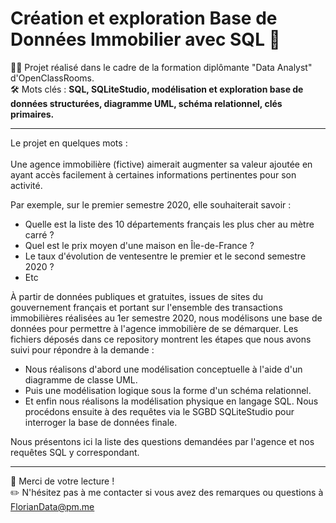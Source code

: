 # Création et exploration Base de Données Immobilier avec SQL 🏡

👨‍🎓 Projet réalisé dans le cadre de la formation diplômante "Data Analyst" d'OpenClassRooms.<br>
🛠 Mots clés : **SQL, SQLiteStudio, modélisation et exploration base de données structurées, diagramme UML, schéma relationnel, clés primaires.**

---

Le projet en quelques mots :<br>
<br>Une agence immobilière (fictive) aimerait augmenter sa valeur ajoutée en ayant accès facilement à certaines informations pertinentes pour son activité.

Par exemple, sur le premier semestre 2020, elle souhaiterait savoir  :
- Quelle est la liste des 10 départements français les plus cher au mètre carré ?
- Quel est le prix moyen d'une maison en Île-de-France ?
- Le taux d'évolution de ventesentre le premier et le second semestre 2020 ?
- Etc

À partir de données publiques et gratuites, issues de sites du gouvernement français et portant sur l'ensemble des transactions immobilières réalisées au 1er semestre 2020, nous modélisons une base de données pour permettre à l'agence immobilière de se démarquer.
Les fichiers déposés dans ce repository montrent les étapes que nous avons suivi pour répondre à la demande :
- Nous réalisons d'abord une modélisation conceptuelle à l'aide d'un diagramme de classe UML.
- Puis une modélisation logique sous la forme d'un schéma relationnel.
- Et enfin nous réalisons la modélisation physique en langage SQL.
Nous procédons ensuite à des requêtes via le SGBD SQLiteStudio pour interroger la base de données finale.

Nous présentons ici la liste des questions demandées par l'agence et nos requêtes SQL y correspondant.

---

👋 Merci de votre lecture !<br>
✏️ N'hésitez pas à me contacter si vous avez des remarques ou questions à FlorianData@pm.me

